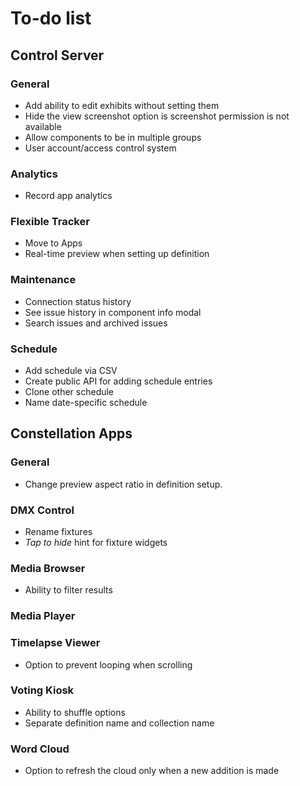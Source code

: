 # To-do list

## Control Server

### General
- Add ability to edit exhibits without setting them
- Hide the view screenshot option is screenshot permission is not available
- Allow components to be in multiple groups
- User account/access control system

### Analytics
- Record app analytics

### Flexible Tracker
- Move to Apps
- Real-time preview when setting up definition

### Maintenance
- Connection status history
- See issue history in component info modal
- Search issues and archived issues

### Schedule
- Add schedule via CSV
- Create public API for adding schedule entries
- Clone other schedule
- Name date-specific schedule

## Constellation Apps

### General
- Change preview aspect ratio in definition setup.

### DMX Control
- Rename fixtures
- *Tap to hide* hint for fixture widgets

### Media Browser
- Ability to filter results

### Media Player

### Timelapse Viewer
- Option to prevent looping when scrolling

### Voting Kiosk
- Ability to shuffle options
- Separate definition name and collection name

### Word Cloud
- Option to refresh the cloud only when a new addition is made